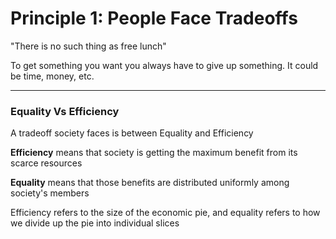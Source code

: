 # Principle 1: People Face Tradeoffs

"There is no such thing as free lunch"

To get something you want you always have to give up something. It could be time, money, etc.

***

### Equality Vs Efficiency

A tradeoff society faces is between Equality and Efficiency

**Efficiency** means that society is getting the maximum benefit from its scarce resources

**Equality** means that those benefits are distributed uniformly among society's members

Efficiency refers to the size of the economic pie, and equality refers to how we divide up the pie into individual slices
